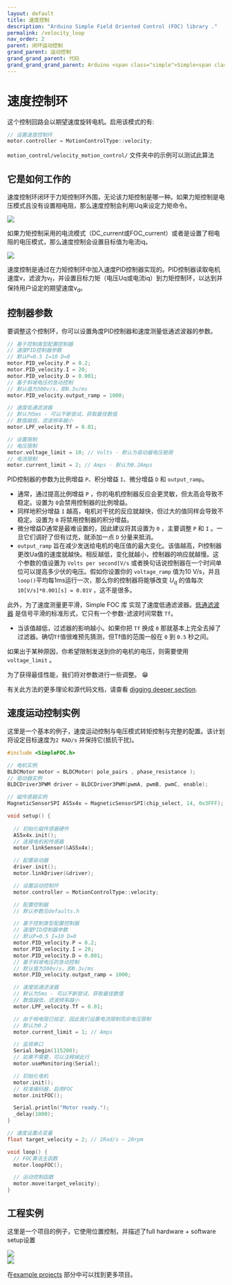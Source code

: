 ```yaml
---
layout: default
title: 速度控制
description: "Arduino Simple Field Oriented Control (FOC) library ."
permalink: /velocity_loop
nav_order: 2
parent: 闭环运动控制
grand_parent: 运动控制
grand_grand_parent: 代码
grand_grand_grand_parent: Arduino <span class="simple">Simple<span class="foc">FOC</span>library</span>
---
```


# 速度控制环
这个控制回路会以期望速度旋转电机。启用该模式的有:
```cpp
// 设置速度控制环
motor.controller = MotionControlType::velocity;
```
 `motion_control/velocity_motion_control/` 文件夹中的示例可以测试此算法


## 它是如何工作的
速度控制环闭环于力矩控制环外围，无论该力矩控制是哪一种。如果力矩控制是电压模式且没有设置相电阻，那么速度控制会利用Uq来设定力矩命令。

<img src="extras/Images/velocity_loop_v.png" >

如果力矩控制采用的电流模式（DC_current或FOC_current）或者是设置了相电阻的电压模式，那么速度控制会设置目标值为电流iq。

<img src="extras/Images/velocity_loop_i.png" >

速度控制是通过在力矩控制环中加入速度PID控制器实现的。PID控制器读取电机速度v，滤波为v<sub>f</sub>，并设置目标力矩（电压Uq或电流iq）到力矩控制环，以达到并保持用户设定的期望速度v<sub>d</sub>。

## 控制器参数
要调整这个控制环，你可以设置角度PID控制器和速度测量低通滤波器的参数。
``` cpp
// 基于控制类型配置控制器
// 速度PID控制器参数
// 默认P=0.5 I=10 D=0
motor.PID_velocity.P = 0.2;
motor.PID_velocity.I = 20;
motor.PID_velocity.D = 0.001;
// 基于斜坡电压的急动控制
// 默认值为300v/s，即0.3v/ms
motor.PID_velocity.output_ramp = 1000;

// 速度低通滤波器
// 默认为5ms - 可以不断尝试，获取最佳数值
// 数值越低，滤波频率越小
motor.LPF_velocity.Tf = 0.01;

// 设置限制
// 电压限制
motor.voltage_limit = 10; // Volts - 默认为驱动器电压极限
// 电流限制 
motor.current_limit = 2; // Amps - 默认为0.2Amps
```
 PID控制器的参数为比例增益 `P`、积分增益 `I`、微分增益 `D` 和 `output_ramp`。

- 通常，通过提高比例增益 `P` ，你的电机控制器反应会更灵敏，但太高会导致不稳定。设置为 `0`会禁用控制器的比例增益。
- 同样地积分增益 `I` 越高，电机对干扰的反应就越快，但过大的值同样会导致不稳定。设置为 `0` 将禁用控制器的积分增益。
- 微分增益D通常是最难设置的，因此建议将其设置为 `0` ，主要调整 `P` 和 `I` 。一旦它们调好了但有过充，就添加一点 `D` 分量来抵消。
- `output_ramp` 旨在减少发送给电机的电压值的最大变化。该值越高，Pl控制器更改Ua值的速度就越快。相反越低，变化就越小，控制器的响应就越慢。这个参数的值设置为 `Volts per second[V/s` 或者换句话说控制器在一个时间单位可以提高多少伏的电压。假如你设置你的 `voltage_ramp` 值为10 V/s，并且`loop()`平均每1ms运行一次，那么你的控制器将能够改变 <i>U<sub>q</sub></i> 的值每次`10[V/s]*0.001[s] = 0.01V` ，这不是很多。

此外，为了速度测量更平滑，Simple FOC 库 实现了速度低通滤波器。[低通滤波器](https://en.wikipedia.org/wiki/Low-pass_filter) 是信号平滑的标准形式，它只有一个参数-滤波时间常数 `Tf`。
- 当该值越低，过滤器的影响越小。如果你把 `Tf` 换成 `0` 那就基本上完全去掉了过滤器。确切`Tf`值很难预先猜测，但Tf值的范围一般在 `0` 到 `0.5` 秒之间。

如果出于某种原因，你希望限制发送到你的电机的电压，则需要使用 `voltage_limit` 。

为了获得最佳性能，我们将对参数进行一些调整。 😁

有关此方法的更多理论和源代码文档，请查看 [digging deeper section](digging_deeper).

## 速度运动控制实例

这里是一个基本的例子，速度运动控制与电压模式转矩控制与完整的配置。该计划将设定目标速度为`2 RAD/s` 并保持它(抵抗干扰)。

```cpp
#include <SimpleFOC.h>

// 电机实例
BLDCMotor motor = BLDCMotor( pole_pairs , phase_resistance );
// 驱动器实例
BLDCDriver3PWM driver = BLDCDriver3PWM(pwmA, pwmB, pwmC, enable);

// 磁传感器实例
MagneticSensorSPI AS5x4x = MagneticSensorSPI(chip_select, 14, 0x3FFF);

void setup() {
 
  // 初始化磁传感器硬件
  AS5x4x.init();
  // 连接电机和传感器
  motor.linkSensor(&AS5x4x);

  // 配置驱动器
  driver.init();
  motor.linkDriver(&driver);

  // 设置运动控制环
  motor.controller = MotionControlType::velocity;

  // 配置控制器 
  // 默认参数见defaults.h

  // 基于控制类型配置控制器
  // 速度PID控制器参数
  // 默认P=0.5 I=10 D=0
  motor.PID_velocity.P = 0.2;
  motor.PID_velocity.I = 20;
  motor.PID_velocity.D = 0.001;
  // 基于斜坡电压的急动控制
  // 默认值为300v/s，即0.3v/ms
  motor.PID_velocity.output_ramp = 1000;

  // 速度低通滤波器
  // 默认为5ms - 可以不断尝试，获取最佳数值
  // 数值越低，滤波频率越小
  motor.LPF_velocity.Tf = 0.01;

  // 由于相电阻已给定，因此我们设置电流限制而非电压限制
  // 默认为0.2
  motor.current_limit = 1; // Amps

  // 监视串口
  Serial.begin(115200);
  // 如果不需要，可以注释掉此行
  motor.useMonitoring(Serial);

  // 初始化电机
  motor.init();
  // 校准编码器，启用FOC
  motor.initFOC();

  Serial.println("Motor ready.");
  _delay(1000);
}

// 速度设置点变量
float target_velocity = 2; // 2Rad/s ~ 20rpm

void loop() {
  // FOC算法主函数
  motor.loopFOC();

  // 运动控制函数
  motor.move(target_velocity);
}
```

## 工程实例
这里是一个项目的例子，它使用位置控制，并描述了full hardware + software setup设置


<div class="image_icon width30">
    <a href="velocity_control_example">
        <img src="extras/Images/uno_l6234_velocity.jpg"  >
        <i class="fa fa-external-link-square fa-2x"></i>
    </a>
</div>
<div class="image_icon width30">
    <a href="gimbal_velocity_example">
        <img src="extras/Images/hmbgc_v22_velocity_control.jpg" >
        <i class="fa fa-external-link-square fa-2x"></i>
    </a>
</div>

在[example projects](example_projects) 部分中可以找到更多项目。